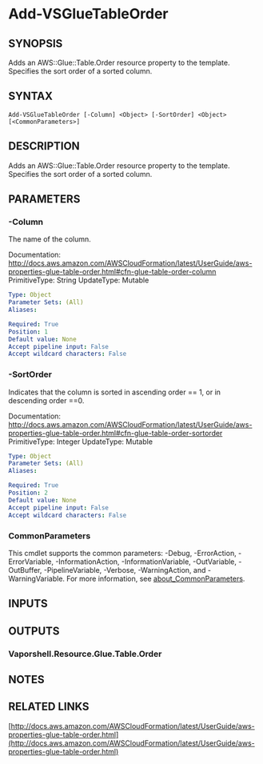 # Add-VSGlueTableOrder

## SYNOPSIS
Adds an AWS::Glue::Table.Order resource property to the template.
Specifies the sort order of a sorted column.

## SYNTAX

```
Add-VSGlueTableOrder [-Column] <Object> [-SortOrder] <Object> [<CommonParameters>]
```

## DESCRIPTION
Adds an AWS::Glue::Table.Order resource property to the template.
Specifies the sort order of a sorted column.

## PARAMETERS

### -Column
The name of the column.

Documentation: http://docs.aws.amazon.com/AWSCloudFormation/latest/UserGuide/aws-properties-glue-table-order.html#cfn-glue-table-order-column
PrimitiveType: String
UpdateType: Mutable

```yaml
Type: Object
Parameter Sets: (All)
Aliases:

Required: True
Position: 1
Default value: None
Accept pipeline input: False
Accept wildcard characters: False
```

### -SortOrder
Indicates that the column is sorted in ascending order == 1, or in descending order ==0.

Documentation: http://docs.aws.amazon.com/AWSCloudFormation/latest/UserGuide/aws-properties-glue-table-order.html#cfn-glue-table-order-sortorder
PrimitiveType: Integer
UpdateType: Mutable

```yaml
Type: Object
Parameter Sets: (All)
Aliases:

Required: True
Position: 2
Default value: None
Accept pipeline input: False
Accept wildcard characters: False
```

### CommonParameters
This cmdlet supports the common parameters: -Debug, -ErrorAction, -ErrorVariable, -InformationAction, -InformationVariable, -OutVariable, -OutBuffer, -PipelineVariable, -Verbose, -WarningAction, and -WarningVariable. For more information, see [about_CommonParameters](http://go.microsoft.com/fwlink/?LinkID=113216).

## INPUTS

## OUTPUTS

### Vaporshell.Resource.Glue.Table.Order
## NOTES

## RELATED LINKS

[http://docs.aws.amazon.com/AWSCloudFormation/latest/UserGuide/aws-properties-glue-table-order.html](http://docs.aws.amazon.com/AWSCloudFormation/latest/UserGuide/aws-properties-glue-table-order.html)


